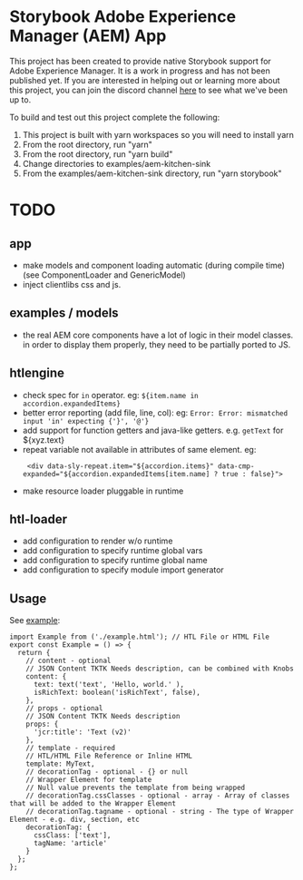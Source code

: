 # Storybook Adobe Experience Manager (AEM) App

This project has been created to provide native Storybook support for Adobe Experience Manager. It is a work in progress and has not been published yet. If you are interested in helping out or learning more about this project, you can join the discord channel [here](https://discord.gg/z5pGCKQ) to see what we've been up to.

To build and test out this project complete the following:

1) This project is built with yarn workspaces so you will need to install yarn
2) From the root directory, run "yarn"
3) From the root directory, run "yarn build"
4) Change directories to examples/aem-kitchen-sink
5) From the examples/aem-kitchen-sink directory, run "yarn storybook"

# TODO

## app

- make models and component loading automatic (during compile time)
  (see ComponentLoader and GenericModel)
- inject clientlibs css and js.

## examples / models
- the real AEM core components have a lot of logic in their model classes.
  in order to display them properly, they need to be partially ported to JS.

## htlengine

- check spec for `in` operator. eg: `${item.name in accordion.expandedItems}`
- better error reporting (add file, line, col): eg: `Error: Error: mismatched input 'in' expecting {'}', '@'}`
- add support for function getters and java-like getters. e.g. `getText` for ${xyz.text}
- repeat variable not available in attributes of same element. eg:
  ```
   <div data-sly-repeat.item="${accordion.items}" data-cmp-expanded="${accordion.expandedItems[item.name] ? true : false}">
  ```
- make resource loader pluggable in runtime

## htl-loader

- add configuration to render w/o runtime
- add configuration to specify runtime global vars
- add configuration to specify runtime global name
- add configuration to specify module import generator

## Usage
See [example](https://github.com/storybookjs/aem/blob/master/examples/aem-kitchen-sink/components/text/text.stories.js):
```
import Example from ('./example.html'); // HTL File or HTML File
export const Example = () => {
  return {
    // content - optional 
    // JSON Content TKTK Needs description, can be combined with Knobs
    content: {
      text: text('text', 'Hello, world.' ),
      isRichText: boolean('isRichText', false),
    },
    // props - optional 
    // JSON Content TKTK Needs description
    props: {
      'jcr:title': 'Text (v2)'
    },
    // template - required
    // HTL/HTML File Reference or Inline HTML
    template: MyText, 
    // decorationTag - optional - {} or null
    // Wrapper Element for template
    // Null value prevents the template from being wrapped
    // decorationTag.cssClasses - optional - array - Array of classes that will be added to the Wrapper Element
    // decorationTag.tagname - optional - string - The type of Wrapper Element - e.g. div, section, etc
    decorationTag: {
      cssClass: ['text'],
      tagName: 'article'
    }
  };
};
```